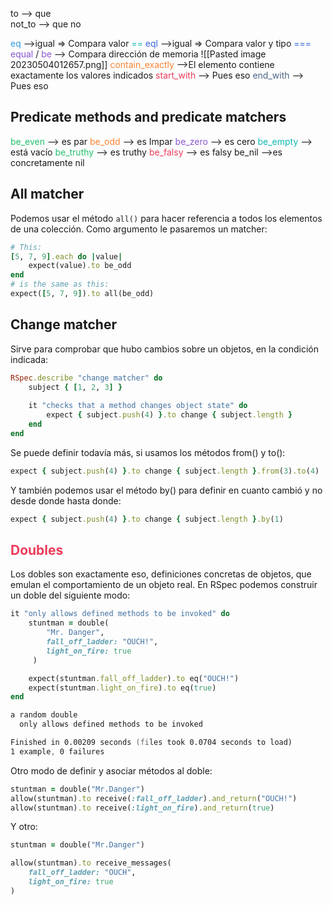 to --> que  
not_to  --> que no

<span style='color:#2d98da'>eq </span>-->igual => Compara valor <span style='color:#0fb9b1'>==</span>
<span style='color:#3867d6'>eql</span> -->igual => Compara valor y tipo <span style='color:#3867d6'>===</span>
<span style='color:#8854d0'>equal</span> /<span style='color:#8854d0'> be</span> -->  Compara dirección de memoria
![[Pasted image 20230504012657.png]]
<span style='color:#fa8231'>contain_exactly</span> -->El elemento contiene exactamente los valores indicados
<span style='color:#eb3b5a'>start_with</span> --> Pues eso
<span style='color:#4b6584'>end_with</span> --> Pues eso


## Predicate methods and predicate matchers
<span style='color:#20bf6b'>be_even</span> --> es par
<span style='color:#fa8231'>be_odd</span> --> es Impar
<span style='color:#8854d0'>be_zero</span> --> es cero 
<span style='color:#0fb9b1'>be_empty</span> --> está vacío
<span style='color:#20bf6b'>be_truthy</span> --> es truthy
<span style='color:#eb3b5a'>be_falsy</span> --> es falsy
be_nil -->es concretamente nil

## All matcher

Podemos usar el método `all()` para hacer referencia a todos los elementos de una colección. 
Como argumento le pasaremos un matcher:
```rb
# This:
[5, 7, 9].each do |value|
	expect(value).to be_odd
end
# is the same as this:
expect([5, 7, 9]).to all(be_odd)
```

## Change matcher
Sirve para comprobar que hubo cambios sobre un objetos, en la condición indicada:
```rb
RSpec.describe "change matcher" do
	subject { [1, 2, 3] }
	
	it "checks that a method changes object state" do
		expect { subject.push(4) }.to change { subject.length }
	end
end
```

Se puede definir todavía más, si usamos los métodos from() y to():
```rb
expect { subject.push(4) }.to change { subject.length }.from(3).to(4)
```

Y también podemos usar el método by() para definir en cuanto cambió y no desde donde hasta donde:
```rb
expect { subject.push(4) }.to change { subject.length }.by(1)
```

## <span style='color:#eb3b5a'>Doubles</span>
Los dobles son exactamente eso, definiciones concretas de objetos, que emulan el comportamiento de un objeto real.
En RSpec podemos construir un doble del siguiente modo:

```rb
it "only allows defined methods to be invoked" do
	stuntman = double(
		"Mr. Danger", 
		fall_off_ladder: "OUCH!", 
		light_on_fire: true
	 )

	expect(stuntman.fall_off_ladder).to eq("OUCH!")
	expect(stuntman.light_on_fire).to eq(true)
end
```

```zsh
a random double
  only allows defined methods to be invoked

Finished in 0.00209 seconds (files took 0.0704 seconds to load)
1 example, 0 failures	
```

Otro modo de definir y asociar métodos al doble:
```rb
stuntman = double("Mr.Danger")
allow(stuntman).to receive(:fall_off_ladder).and_return("OUCH!")
allow(stuntman).to receive(:light_on_fire).and_return(true)
```

Y otro:
```rb
stuntman = double("Mr.Danger")

allow(stuntman).to receive_messages(
	fall_off_ladder: "OUCH",
	light_on_fire: true
)
```

